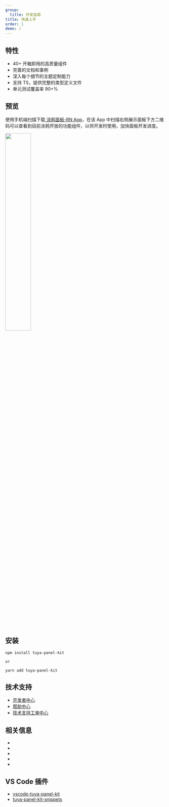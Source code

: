 ```yaml
---
group:
  title: 开发指南
title: 快速上手
order: 1
demo: /
---
```


## 特性

- 40+ 开箱即用的高质量组件
- 完善的文档和事例
- 深入每个细节的主题定制能力
- 支持 TS，提供完整的类型定义文件
- 单元测试覆盖率 90+%

## 预览

<p id='previewRead'>
使用手机端扫描下载<a href='https://smartapp.tuya.com/typaneldev'> 涂鸦面板-RN App</a>，在该 App 中扫描右侧展示面板下方二维码可以查看到目前涂鸦开放的功能组件，以供开发时使用，加快面板开发进度。
</p>

<img src="https://images.tuyacn.com/rms-static/ca198dc0-e906-11eb-b60d-0f9713885502-1626750093468.png?tyName=20210720docs-start-qrcode.png" width="40%" height="40%" />

## 安装

```shell
npm install tuya-panel-kit

or

yarn add tuya-panel-kit
```

## 技术支持

- [开发者中心](https://developer.tuya.com/cn/)
- [帮助中心](https://support.tuya.com/cn/help)
- [技术支持工单中心](https://iot.tuya.com/council/)

## 相关信息

- <ShieldsValue data="https://cdn.jsdelivr.net/gh/tuya/tuya-panel-kit-docs@gh-pages/shields.json" name="npm@latest" href="https://www.npmjs.com/package/tuya-panel-kit"></ShieldsValue>
- <ShieldsValue data="https://cdn.jsdelivr.net/gh/tuya/tuya-panel-kit-docs@gh-pages/shields.json" name="license"></ShieldsValue>
- <ShieldsValue data="https://cdn.jsdelivr.net/gh/tuya/tuya-panel-kit-docs@gh-pages/shields.json" name="commitizen" href="http://commitizen.github.io/cz-cli/"></ShieldsValue>
- <ShieldsValue data="https://cdn.jsdelivr.net/gh/tuya/tuya-panel-kit-docs@gh-pages/shields.json" name="Conventional Commits" href="https://conventionalcommits.org"></ShieldsValue>
- <ShieldsValue data="https://cdn.jsdelivr.net/gh/tuya/tuya-panel-kit-docs@gh-pages/shields.json" name="codecov" href="https://codecov.io/gh/tuya/tuya-panel-kit"></ShieldsValue>

## VS Code 插件

- [vscode-tuya-panel-kit](https://marketplace.visualstudio.com/items?itemName=youngjuning.vscode-tuya-panel-kit)
- [tuya-panel-kit-snippets](https://marketplace.visualstudio.com/items?itemName=youngjuning.tuya-panel-kit-snippets)
